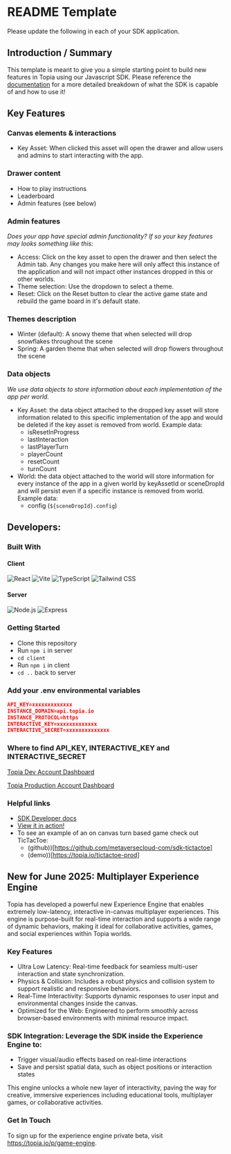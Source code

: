 # README Template

Please update the following in each of your SDK application.

## Introduction / Summary

This template is meant to give you a simple starting point to build new features in Topia using our Javascript SDK. Please reference the [documentation](https://metaversecloud-com.github.io/mc-sdk-js/index.html) for a more detailed breakdown of what the SDK is capable of and how to use it!

## Key Features

### Canvas elements & interactions

- Key Asset: When clicked this asset will open the drawer and allow users and admins to start interacting with the app.

### Drawer content

- How to play instructions
- Leaderboard
- Admin features (see below)

### Admin features

_Does your app have special admin functionality? If so your key features may looks something like this:_

- Access: Click on the key asset to open the drawer and then select the Admin tab. Any changes you make here will only affect this instance of the application and will not impact other instances dropped in this or other worlds.
- Theme selection: Use the dropdown to select a theme.
- Reset: Click on the Reset button to clear the active game state and rebuild the game board in it's default state.

### Themes description

- Winter (default): A snowy theme that when selected will drop snowflakes throughout the scene
- Spring: A garden theme that when selected will drop flowers throughout the scene

### Data objects

_We use data objects to store information about each implementation of the app per world._

- Key Asset: the data object attached to the dropped key asset will store information related to this specific implementation of the app and would be deleted if the key asset is removed from world. Example data:
  - isResetInProgress
  - lastInteraction
  - lastPlayerTurn
  - playerCount
  - resetCount
  - turnCount
- World: the data object attached to the world will store information for every instance of the app in a given world by keyAssetId or sceneDropId and will persist even if a specific instance is removed from world. Example data:
  - config (`${sceneDropId}.config`)

## Developers:

### Built With

#### Client

![React](https://img.shields.io/badge/react-%2320232a.svg?style=for-the-badge&logo=react&logoColor=%2361DAFB)
![Vite](https://img.shields.io/badge/vite-%23646CFF.svg?style=for-the-badge&logo=vite&logoColor=white)
![TypeScript](https://img.shields.io/badge/typescript-%23007ACC.svg?style=for-the-badge&logo=typescript&logoColor=white)
![Tailwind CSS](https://img.shields.io/badge/tailwindcss-%2338B2AC.svg?style=for-the-badge&logo=tailwind-css&logoColor=white)

#### Server

![Node.js](https://img.shields.io/badge/node.js-%2343853D.svg?style=for-the-badge&logo=node.js&logoColor=white)
![Express](https://img.shields.io/badge/express-%23000000.svg?style=for-the-badge&logo=express&logoColor=white)

### Getting Started

- Clone this repository
- Run `npm i` in server
- `cd client`
- Run `npm i` in client
- `cd ..` back to server

### Add your .env environmental variables

```json
API_KEY=xxxxxxxxxxxxx
INSTANCE_DOMAIN=api.topia.io
INSTANCE_PROTOCOL=https
INTERACTIVE_KEY=xxxxxxxxxxxxx
INTERACTIVE_SECRET=xxxxxxxxxxxxxx
```

### Where to find API_KEY, INTERACTIVE_KEY and INTERACTIVE_SECRET

[Topia Dev Account Dashboard](https://dev.topia.io/t/dashboard/integrations)

[Topia Production Account Dashboard](https://topia.io/t/dashboard/integrations)

### Helpful links

- [SDK Developer docs](https://metaversecloud-com.github.io/mc-sdk-js/index.html)
- [View it in action!](topia.io/appname-prod)
- To see an example of an on canvas turn based game check out TicTacToe:
  - (github))[https://github.com/metaversecloud-com/sdk-tictactoe]
  - (demo))[https://topia.io/tictactoe-prod]

## New for June 2025: Multiplayer Experience Engine

Topia has developed a powerful new Experience Engine that enables extremely low-latency, interactive in-canvas multiplayer experiences. This engine is purpose-built for real-time interaction and supports a wide range of dynamic behaviors, making it ideal for collaborative activities, games, and social experiences within Topia worlds.

### Key Features

- Ultra Low Latency: Real-time feedback for seamless multi-user interaction and state synchronization.
- Physics & Collision: Includes a robust physics and collision system to support realistic and responsive behaviors.
- Real-Time Interactivity: Supports dynamic responses to user input and environmental changes inside the canvas.
- Optimized for the Web: Engineered to perform smoothly across browser-based environments with minimal resource impact.

### SDK Integration: Leverage the SDK inside the Experience Engine to:

- Trigger visual/audio effects based on real-time interactions
- Save and persist spatial data, such as object positions or interaction states

This engine unlocks a whole new layer of interactivity, paving the way for creative, immersive experiences including educational tools, multiplayer games, or collaborative activities.

### Get In Touch

To sign up for the experience engine private beta, visit https://topia.io/p/game-engine.
